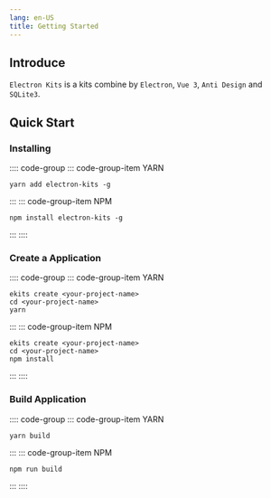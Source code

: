```yaml
---
lang: en-US
title: Getting Started
---
```


## Introduce

`Electron Kits` is a kits combine by `Electron`, `Vue 3`, `Anti Design` and `SQLite3`.

## Quick Start

### Installing

:::: code-group
::: code-group-item YARN

```bash:no-line-numbers
yarn add electron-kits -g
```

:::
::: code-group-item NPM

```bash:no-line-numbers
npm install electron-kits -g
```

:::
::::

### Create a Application

:::: code-group
::: code-group-item YARN

```bash:no-line-numbers
ekits create <your-project-name>
cd <your-project-name>
yarn
```

:::
::: code-group-item NPM

```bash:no-line-numbers
ekits create <your-project-name>
cd <your-project-name>
npm install
```

:::
::::

### Build Application

:::: code-group
::: code-group-item YARN

```bash:no-line-numbers
yarn build
```

:::
::: code-group-item NPM

```bash:no-line-numbers
npm run build
```

:::
::::
